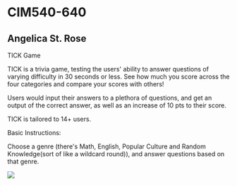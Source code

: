 # CIM540-640
## Angelica St. Rose

TICK Game

TICK is a trivia game, testing the users' ability to answer questions of varying difficulty in 30 seconds or less. See how much you score across the four categories and compare your scores with others!

Users would input their answers to a plethora of questions, and get an output of the correct answer, as well as an increase of 10 pts to their score.

TICK is tailored to 14+ users.

Basic Instructions:

Choose a genre (there's Math, English, Popular Culture and Random Knowledge(sort of like a wildcard round)), and answer questions based on that genre.

![](https://github.com/AngelicaStrose/CIM540-640/blob/master/Screen%20Shot%202018-03-22%20at%2011.22.05%20AM.png)
